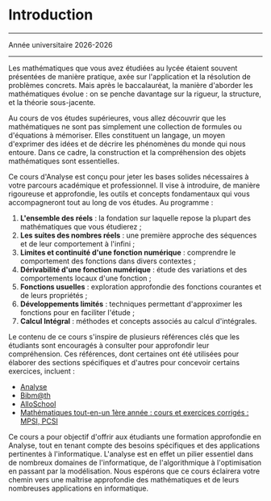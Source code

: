 Introduction
============================

---

Année universitaire 2026-2026

---

Les mathématiques que vous avez étudiées au lycée étaient souvent présentées de manière pratique, axée sur l'application et la résolution de problèmes concrets. Mais après le baccalauréat, la manière d'aborder les mathématiques évolue : on se penche davantage sur la rigueur, la structure, et la théorie sous-jacente.

Au cours de vos études supérieures, vous allez découvrir que les mathématiques ne sont pas simplement une collection de formules ou d'équations à mémoriser. Elles constituent un langage, un moyen d'exprimer des idées et de décrire les phénomènes du monde qui nous entoure. Dans ce cadre, la construction et la compréhension des objets mathématiques sont essentielles.

Ce cours d'Analyse est conçu pour jeter les bases solides nécessaires à votre parcours académique et professionnel. Il vise à introduire, de manière rigoureuse et approfondie, les outils et concepts fondamentaux qui vous accompagneront tout au long de vos études. Au programme :

1. **L'ensemble des réels** : la fondation sur laquelle repose la plupart des mathématiques que vous étudierez ;
2. **Les suites des nombres réels** : une première approche des séquences et de leur comportement à l'infini ;
3. **Limites et continuité d'une fonction numérique** : comprendre le comportement des fonctions dans divers contextes ;
4. **Dérivabilité d'une fonction numérique** : étude des variations et des comportements locaux d'une fonction ;
5. **Fonctions usuelles** : exploration approfondie des fonctions courantes et de leurs propriétés ;
6. **Développements limités** : techniques permettant d'approximer les fonctions pour en faciliter l'étude ;
7. **Calcul Intégral** : méthodes et concepts associés au calcul d'intégrales.

Le contenu de ce cours s'inspire de plusieurs références clés que les étudiants sont encouragés à consulter pour approfondir leur compréhension. Ces références, dont certaines ont été utilisées pour élaborer des sections spécifiques et d'autres pour concevoir certains exercices, incluent :

- [Analyse](http://exo7.emath.fr/cours/livre-analyse-1.pdf)
- [Bibm@th](https://www.bibmath.net/)
- [AlloSchool](https://www.alloschool.com/section/4736)
- [Mathématiques tout-en-un 1ère année : cours et exercices corrigés : MPSI, PCSI](https://www.google.co.ma/books/edition/Math%C3%A9matiques_tout_en_un/8wFoHAAACAAJ?hl=en)



Ce cours a pour objectif d'offrir aux étudiants une formation approfondie en Analyse, tout en tenant compte des besoins spécifiques et des applications pertinentes à l'informatique. L'analyse est en effet un pilier essentiel dans de nombreux domaines de l'informatique, de l'algorithmique à l'optimisation en passant par la modélisation. Nous espérons que ce cours éclairera votre chemin vers une maîtrise approfondie des mathématiques et de leurs nombreuses applications en informatique.
